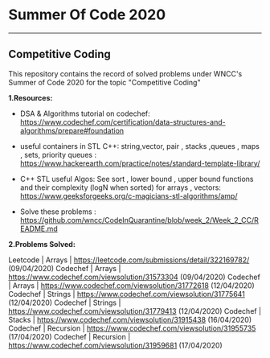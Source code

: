# Summer Of Code 2020
---
## Competitive Coding
This repository contains the record of solved problems under WNCC's Summer of Code 2020 for the topic "Competitive Coding"

**1.Resources:**
- DSA & Algorithms tutorial on codechef: https://www.codechef.com/certification/data-structures-and-algorithms/prepare#foundation

- useful containers in STL C++: string,vector, pair , stacks ,queues , maps , sets, priority queues : https://www.hackerearth.com/practice/notes/standard-template-library/

- C++ STL useful Algos: See sort , lower bound , upper bound functions and their complexity (logN when sorted) for arrays , vectors: https://www.geeksforgeeks.org/c-magicians-stl-algorithms/amp/

- Solve these problems : https://github.com/wncc/CodeInQuarantine/blob/week_2/Week_2_CC/README.md

 
**2.Problems Solved:**

Leetcode | Arrays | https://leetcode.com/submissions/detail/322169782/ (09/04/2020)
Codechef | Arrays |  https://www.codechef.com/viewsolution/31573304 (09/04/2020)
Codechef | Arrays |  https://www.codechef.com/viewsolution/31772618 (12/04/2020)
Codechef | Strings | https://www.codechef.com/viewsolution/31775641 (12/04/2020)
Codechef | Strings | https://www.codechef.com/viewsolution/31779413 (12/04/2020)
Codechef | Stacks | https://www.codechef.com/viewsolution/31915438 (16/04/2020)
Codechef | Recursion | https://www.codechef.com/viewsolution/31955735 (17/04/2020)
Codechef | Recursion | https://www.codechef.com/viewsolution/31959681 (17/04/2020)
